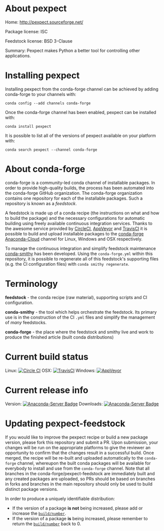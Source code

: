 About pexpect
=============

Home: http://pexpect.sourceforge.net/

Package license: ISC

Feedstock license: BSD 3-Clause

Summary: Pexpect makes Python a better tool for controlling other applications.



Installing pexpect
==================

Installing pexpect from the conda-forge channel can be achieved by adding conda-forge to your channels with:

```
conda config --add channels conda-forge
```

Once the conda-forge channel has been enabled, pexpect can be installed with:

```
conda install pexpect
```

It is possible to list all of the versions of pexpect available on your platform with:

```
conda search pexpect --channel conda-forge
```


About conda-forge
=================

conda-forge is a community-led conda channel of installable packages.
In order to provide high-quality builds, the process has been automated into the
conda-forge GitHub organization. The conda-forge organization contains one repository
for each of the installable packages. Such a repository is known as a *feedstock*.

A feedstock is made up of a conda recipe (the instructions on what and how to build
the package) and the necessary configurations for automatic building using freely
available continuous integration services. Thanks to the awesome service provided by
[CircleCI](https://circleci.com/), [AppVeyor](http://www.appveyor.com/)
and [TravisCI](https://travis-ci.org/) it is possible to build and upload installable
packages to the [conda-forge](https://anaconda.org/conda-forge)
[Anaconda-Cloud](http://docs.anaconda.org/) channel for Linux, Windows and OSX respectively.

To manage the continuous integration and simplify feedstock maintenance
[conda-smithy](http://github.com/conda-forge/conda-smithy) has been developed.
Using the ``conda-forge.yml`` within this repository, it is possible to regenerate all of
this feedstock's supporting files (e.g. the CI configuration files) with ``conda smithy regenerate``.


Terminology
===========

**feedstock** - the conda recipe (raw material), supporting scripts and CI configuration.

**conda-smithy** - the tool which helps orchestrate the feedstock.
                   Its primary use is in the construction of the CI ``.yml`` files
                   and simplify the management of *many* feedstocks.

**conda-forge** - the place where the feedstock and smithy live and work to
                  produce the finished article (built conda distributions)

Current build status
====================

Linux: [![Circle CI](https://circleci.com/gh/conda-forge/pexpect-feedstock.svg?style=shield)](https://circleci.com/gh/conda-forge/pexpect-feedstock)
OSX: [![TravisCI](https://travis-ci.org/conda-forge/pexpect-feedstock.svg?branch=master)](https://travis-ci.org/conda-forge/pexpect-feedstock)
Windows: [![AppVeyor](https://ci.appveyor.com/api/projects/status/github/conda-forge/pexpect-feedstock?svg=True)](https://ci.appveyor.com/project/conda-forge/pexpect-feedstock/branch/master)

Current release info
====================
Version: [![Anaconda-Server Badge](https://anaconda.org/conda-forge/pexpect/badges/version.svg)](https://anaconda.org/conda-forge/pexpect)
Downloads: [![Anaconda-Server Badge](https://anaconda.org/conda-forge/pexpect/badges/downloads.svg)](https://anaconda.org/conda-forge/pexpect)


Updating pexpect-feedstock
==========================

If you would like to improve the pexpect recipe or build a new
package version, please fork this repository and submit a PR. Upon submission,
your changes will be run on the appropriate platforms to give the reviewer an
opportunity to confirm that the changes result in a successful build. Once
merged, the recipe will be re-built and uploaded automatically to the
`conda-forge` channel, whereupon the built conda packages will be available for
everybody to install and use from the `conda-forge` channel.
Note that all branches in the conda-forge/pexpect-feedstock are
immediately built and any created packages are uploaded, so PRs should be based
on branches in forks and branches in the main repository should only be used to
build distinct package versions.

In order to produce a uniquely identifiable distribution:
 * If the version of a package **is not** being increased, please add or increase
   the [``build/number``](http://conda.pydata.org/docs/building/meta-yaml.html#build-number-and-string).
 * If the version of a package **is** being increased, please remember to return
   the [``build/number``](http://conda.pydata.org/docs/building/meta-yaml.html#build-number-and-string)
   back to 0.
